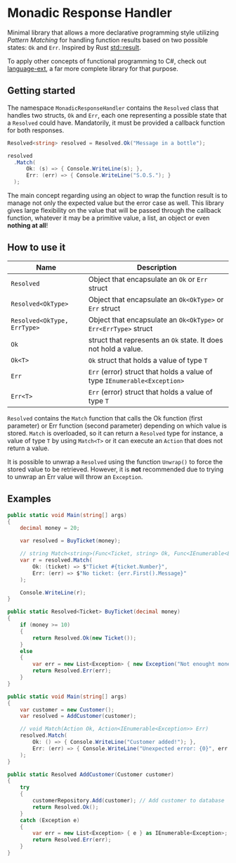 # Monadic Response Handler

Minimal library that allows a more declarative programming style utilizing *Pattern Matching* for handling function results based on two possible states: `Ok` and `Err`. Inspired by Rust [std::result](https://doc.rust-lang.org/std/result/).

To apply other concepts of functional programming to C#, check out [language-ext](https://github.com/louthy/language-ext), a far more complete library for that purpose.

## Getting started

The namespace `MonadicResponseHandler` contains the `Resolved` class that handles two structs, `Ok` and `Err`, each one representing a possible state that a `Resolved` could have. Mandatorily, it must be provided a callback function for both responses.

```C#
Resolved<string> resolved = Resolved.Ok("Message in a bottle");

resolved
  .Match(
      Ok: (s) => { Console.WriteLine(s); },
      Err: (err) => { Console.WriteLine("S.O.S."); }
  );
```

The main concept regarding using an object to wrap the function result is to manage not only the expected value but the error case as well. This library gives large flexibility on the value that will be passed through the callback function, whatever it may be a primitive value, a list, an object or even **nothing at all**!

## How to use it

| Name                        | Description                                                              |
|-----------------------------|--------------------------------------------------------------------------|
| `Resolved`                  | Object that encapsulate an `Ok` or `Err` struct                          |
| `Resolved<OkType>`          | Object that encapsulate an `Ok<OkType>` or `Err` struct                  |
| `Resolved<OkType, ErrType>` | Object that encapsulate an `Ok<OkType>` or `Err<ErrType>` struct         |
| `Ok`                        | struct that represents an `Ok` state. It does not hold a value.          |
| `Ok<T>`                     | `Ok` struct that holds a value of type `T`                               |
| `Err`                       | `Err` (error) struct that holds a value of type `IEnumerable<Exception>` |
| `Err<T>`                    | `Err` (error) struct that holds a value of type `T`                      |

`Resolved` contains the `Match` function that calls the Ok function (first parameter) or Err function (second parameter) depending on which value is stored. `Match` is overloaded, so it can return a `Resolved` type for instance, a value of type `T` by using `Match<T>` or it can execute an `Action` that does not return a value.

It is possible to unwrap a `Resolved` using the function `Unwrap()` to force the stored value to be retrieved. However, it is **not** recommended due to trying to unwrap an Err value will throw an `Exception`.

## Examples

```C#
public static void Main(string[] args)
{
    decimal money = 20;

    var resolved = BuyTicket(money);

    // string Match<string>(Func<Ticket, string> Ok, Func<IEnumerable<Exception>, string> Err)
    var r = resolved.Match(
        Ok: (ticket) => $"Ticket #{ticket.Number}",
        Err: (err) => $"No ticket: {err.First().Message}"
    );

    Console.WriteLine(r);
}

public static Resolved<Ticket> BuyTicket(decimal money)
{
    if (money >= 10)
    {
        return Resolved.Ok(new Ticket());
    }
    else
    {
        var err = new List<Exception> { new Exception("Not enought money") } as IEnumerable<Exception>;
        return Resolved.Err(err);
    }
}
```

```C#
public static void Main(string[] args)
{
    var customer = new Customer();
    var resolved = AddCustomer(customer);

    // void Match(Action Ok, Action<IEnumerable<Exception>> Err)
    resolved.Match(
        Ok: () => { Console.WriteLine("Customer added!"); },
        Err: (err) => { Console.WriteLine("Unexpected error: {0}", err.First().Message); }
    );
}

public static Resolved AddCustomer(Customer customer)
{
    try
    {
        customerRepository.Add(customer); // Add customer to database
        return Resolved.Ok();
    }
    catch (Exception e)
    {
        var err = new List<Exception> { e } as IEnumerable<Exception>;
        return Resolved.Err(err);
    }
}
```
